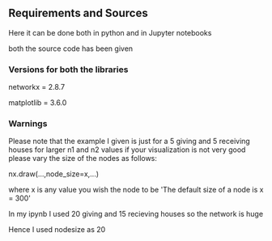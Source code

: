 ## Requirements and Sources
Here it can be done both in python
and in Jupyter notebooks

both the source code has been given

### Versions for both the libraries

networkx = 2.8.7

matplotlib = 3.6.0

### Warnings

Please note that the example I given is just for a 5 giving and 5 receiving houses
for larger n1 and n2 values
if your visualization is not very good please vary the size of the nodes as follows:

nx.draw(...,node_size=x,...)

where x is any value you wish the node to be
'The default size of a node is x = 300'

In my ipynb I used 20 giving and 15 recieving houses so the network is huge

Hence I used nodesize as 20

